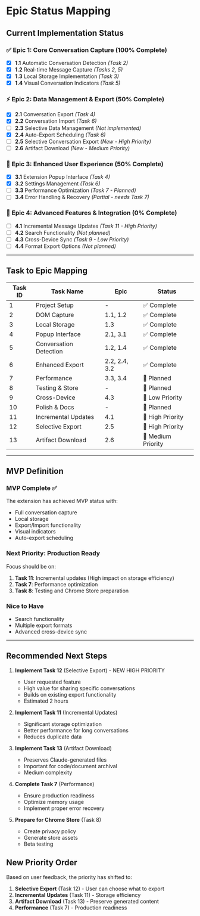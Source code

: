 # Epic Status Mapping

## Current Implementation Status

### ✅ Epic 1: Core Conversation Capture (100% Complete)
- [x] **1.1** Automatic Conversation Detection *(Task 2)*
- [x] **1.2** Real-time Message Capture *(Tasks 2, 5)*
- [x] **1.3** Local Storage Implementation *(Task 3)*
- [x] **1.4** Visual Conversation Indicators *(Task 5)*

### ⚡ Epic 2: Data Management & Export (50% Complete)
- [x] **2.1** Conversation Export *(Task 4)*
- [x] **2.2** Conversation Import *(Task 6)*
- [ ] **2.3** Selective Data Management *(Not implemented)*
- [x] **2.4** Auto-Export Scheduling *(Task 6)*
- [ ] **2.5** Selective Conversation Export *(New - High Priority)*
- [ ] **2.6** Artifact Download *(New - Medium Priority)*

### 🔄 Epic 3: Enhanced User Experience (50% Complete)
- [x] **3.1** Extension Popup Interface *(Task 4)*
- [x] **3.2** Settings Management *(Task 6)*
- [ ] **3.3** Performance Optimization *(Task 7 - Planned)*
- [ ] **3.4** Error Handling & Recovery *(Partial - needs Task 7)*

### 📅 Epic 4: Advanced Features & Integration (0% Complete)
- [ ] **4.1** Incremental Message Updates *(Task 11 - High Priority)*
- [ ] **4.2** Search Functionality *(Not planned)*
- [ ] **4.3** Cross-Device Sync *(Task 9 - Low Priority)*
- [ ] **4.4** Format Export Options *(Not planned)*

---

## Task to Epic Mapping

| Task ID | Task Name | Epic | Status |
|---------|-----------|------|---------|
| 1 | Project Setup | - | ✅ Complete |
| 2 | DOM Capture | 1.1, 1.2 | ✅ Complete |
| 3 | Local Storage | 1.3 | ✅ Complete |
| 4 | Popup Interface | 2.1, 3.1 | ✅ Complete |
| 5 | Conversation Detection | 1.2, 1.4 | ✅ Complete |
| 6 | Enhanced Export | 2.2, 2.4, 3.2 | ✅ Complete |
| 7 | Performance | 3.3, 3.4 | 📅 Planned |
| 8 | Testing & Store | - | 📅 Planned |
| 9 | Cross-Device | 4.3 | 📅 Low Priority |
| 10 | Polish & Docs | - | 📅 Planned |
| 11 | Incremental Updates | 4.1 | 📅 High Priority |
| 12 | Selective Export | 2.5 | 📅 High Priority |
| 13 | Artifact Download | 2.6 | 📅 Medium Priority |

---

## MVP Definition

### MVP Complete ✅
The extension has achieved MVP status with:
- Full conversation capture
- Local storage
- Export/Import functionality  
- Visual indicators
- Auto-export scheduling

### Next Priority: Production Ready
Focus should be on:
1. **Task 11**: Incremental updates (High impact on storage efficiency)
2. **Task 7**: Performance optimization
3. **Task 8**: Testing and Chrome Store preparation

### Nice to Have
- Search functionality
- Multiple export formats
- Advanced cross-device sync

---

## Recommended Next Steps

1. **Implement Task 12** (Selective Export) - NEW HIGH PRIORITY
   - User requested feature
   - High value for sharing specific conversations
   - Builds on existing export functionality
   - Estimated 2 hours

2. **Implement Task 11** (Incremental Updates)
   - Significant storage optimization
   - Better performance for long conversations
   - Reduces duplicate data

3. **Implement Task 13** (Artifact Download)
   - Preserves Claude-generated files
   - Important for code/document archival
   - Medium complexity

4. **Complete Task 7** (Performance)
   - Ensure production readiness
   - Optimize memory usage
   - Implement proper error recovery

5. **Prepare for Chrome Store** (Task 8)
   - Create privacy policy
   - Generate store assets
   - Beta testing

## New Priority Order
Based on user feedback, the priority has shifted to:
1. **Selective Export** (Task 12) - User can choose what to export
2. **Incremental Updates** (Task 11) - Storage efficiency
3. **Artifact Download** (Task 13) - Preserve generated content
4. **Performance** (Task 7) - Production readiness